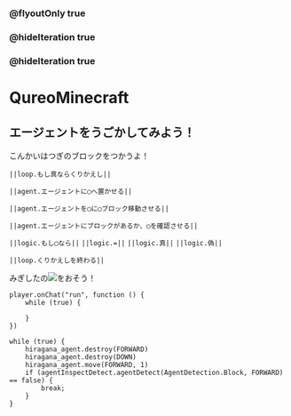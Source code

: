 ### @flyoutOnly true
### @hideIteration true
### @hideIteration true
# QureoMinecraft

## エージェントをうごかしてみよう！

こんかいはつぎのブロックをつかうよ！

``||loop.もし真ならくりかえし||``

``||agent.エージェントに◯へ置かせる||``

``||agent.エージェントを◯に◯ブロック移動させる||``

``||agent.エージェントにブロックがあるか、◯を確認させる||``

``||logic.もし◯なら||``
``||logic.=||``
``||logic.真||``
``||logic.偽||``

``||loop.くりかえしを終わる||``

みぎしたの![](https://raw.githubusercontent.com/camp-minecraft/TechkidsCampTutorial/master/images/playbutton.png)をおそう！

```template
player.onChat("run", function () {
    while (true) {

    }
})
```

```ghost
while (true) {
    hiragana_agent.destroy(FORWARD)
    hiragana_agent.destroy(DOWN)
    hiragana_agent.move(FORWARD, 1)
    if (agentInspectDetect.agentDetect(AgentDetection.Block, FORWARD) == false) {
        break;
    }
}


```